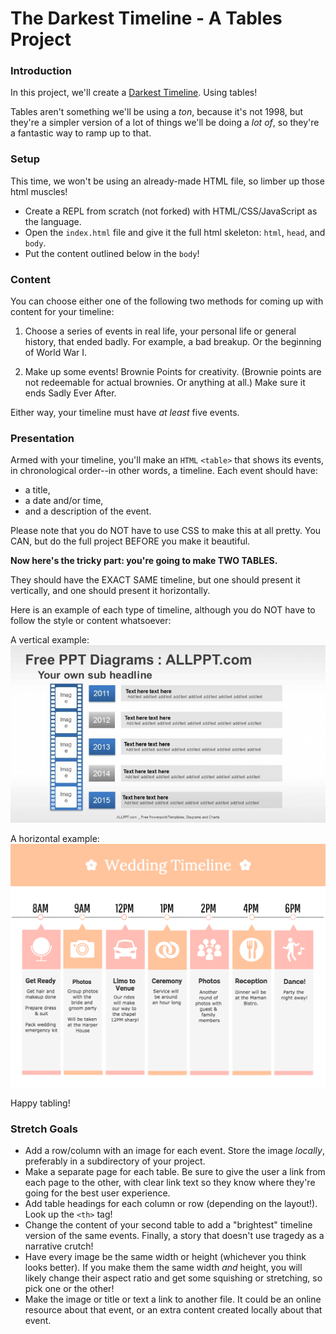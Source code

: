 # The Darkest Timeline - A Tables Project

### Introduction

In this project, we'll create a [Darkest Timeline](https://en.wikipedia.org/wiki/Remedial_Chaos_Theory). Using tables!

Tables aren't something we'll be using a _ton_, because it's not 1998, but they're a simpler version of a lot of things we'll be doing a _lot of_, so they're a fantastic way to ramp up to that.


### Setup

This time, we won't be using an already-made HTML file, so limber up those html muscles!

* Create a REPL from scratch (not forked) with HTML/CSS/JavaScript as the language.
* Open the `index.html` file and give it the full html skeleton: `html`, `head`, and `body`.
* Put the content outlined below in the `body`!


### Content

You can choose either one of the following two methods for coming up with content for your timeline:

1. Choose a series of events in real life, your personal life or general history, that ended badly. For example, a bad breakup. Or the beginning of World War I.

2. Make up some events! Brownie Points for creativity. (Brownie points are not redeemable for actual brownies. Or anything at all.) Make sure it ends Sadly Ever After.

Either way, your timeline must have _at least_ five events.


### Presentation

Armed with your timeline, you'll make an `HTML` `<table>` that shows its events, in chronological order--in other words, a timeline. Each event should have:

* a title,
* a date and/or time,
* and a description of the event.

Please note that you do NOT have to use CSS to make this at all pretty.  You CAN, but do the full project BEFORE you make it beautiful.

**Now here's the tricky part: you're going to make TWO TABLES.**

They should have the EXACT SAME timeline, but one should present it vertically, and one should present it horizontally.

Here is an example of each type of timeline, although you do NOT have to follow the style or content whatsoever:

A vertical example: ![vertical table example](./assets/vertical-timeline.jpg)

A horizontal example: ![horizontal table example](./assets/horizontal-timeline.jpg)

Happy tabling!


### Stretch Goals

* Add a row/column with an image for each event. Store the image _locally_, preferably in a subdirectory of your project.
* Make a separate page for each table. Be sure to give the user a link from each page to the other, with clear link text so they know where they're going for the best user experience.
* Add table headings for each column or row (depending on the layout!). Look up the `<th>` tag!
* Change the content of your second table to add a "brightest" timeline version of the same events. Finally, a story that doesn't use tragedy as a narrative crutch!
* Have every image be the same width or height (whichever you think looks better). If you make them the same width _and_ height, you will likely change their aspect ratio and get some squishing or stretching, so pick one or the other!
* Make the image or title or text a link to another file. It could be an online resource about that event, or an extra content created locally about that event.

